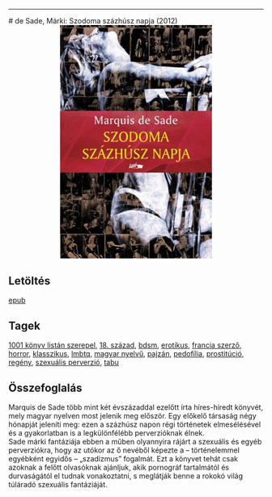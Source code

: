 <hr/>
# <a name="id_1216">de Sade, Márki: Szodoma százhúsz napja (2012)</a>
<center><img src="https://github.com/BercziSandor/calibre_lib/raw/main/main/de%20Sade%2C%20Marki/Szodoma%20szazhusz%20napja%20%281216%29/cover.jpg" alt="cover" width="300"/></center>

## Letöltés
[epub](https://github.com/BercziSandor/calibre_lib/raw/main/main/de%20Sade%2C%20Marki/Szodoma%20szazhusz%20napja%20%281216%29/Szodoma%20szazhusz%20napja%20-%20de%20Sade%2C%20Marki.epub)

## Tagek
[1001 könyv listán szerepel](https://github.com/berczisandor/calibre_lib/blob/main/main/_tags/1001%20k%c3%b6nyv%20list%c3%a1n%20szerepel.md), [18. század](https://github.com/berczisandor/calibre_lib/blob/main/main/_tags/18.%20sz%c3%a1zad.md), [bdsm](https://github.com/berczisandor/calibre_lib/blob/main/main/_tags/bdsm.md), [erotikus](https://github.com/berczisandor/calibre_lib/blob/main/main/_tags/erotikus.md), [francia szerző](https://github.com/berczisandor/calibre_lib/blob/main/main/_tags/francia%20szerz%c5%91.md), [horror](https://github.com/berczisandor/calibre_lib/blob/main/main/_tags/horror.md), [klasszikus](https://github.com/berczisandor/calibre_lib/blob/main/main/_tags/klasszikus.md), [lmbtq](https://github.com/berczisandor/calibre_lib/blob/main/main/_tags/lmbtq.md), [magyar nyelvű](https://github.com/berczisandor/calibre_lib/blob/main/main/_tags/magyar%20nyelv%c5%b1.md), [pajzán](https://github.com/berczisandor/calibre_lib/blob/main/main/_tags/pajz%c3%a1n.md), [pedofília](https://github.com/berczisandor/calibre_lib/blob/main/main/_tags/pedof%c3%adlia.md), [prostitúció](https://github.com/berczisandor/calibre_lib/blob/main/main/_tags/prostit%c3%baci%c3%b3.md), [regény](https://github.com/berczisandor/calibre_lib/blob/main/main/_tags/reg%c3%a9ny.md), [szexuális perverzió](https://github.com/berczisandor/calibre_lib/blob/main/main/_tags/szexu%c3%a1lis%20perverzi%c3%b3.md), [tabu](https://github.com/berczisandor/calibre_lib/blob/main/main/_tags/tabu.md)

## Összefoglalás
<div>
<p>Marquis de Sade több mint két évszázaddal ezelőtt írta híres-híredt könyvét, mely magyar nyelven most jelenik meg először. Egy előkelő társaság négy hónapját jeleníti meg: ezen a százhúsz napon régi történetek elmesélésével és a gyakorlatban is a legkülönfélébb perverzióknak élnek.<br>Sade márki fantáziája ebben a műben olyannyira rájárt a szexuális és egyéb perverziókra, hogy az utókor az ő nevéből képezte a – történelemmel egyébként egyidős – „szadizmus” fogalmát. Ezt a könyvet tehát csak azoknak a felőtt olvasóknak ajánljuk, akik pornográf tartalmától és durvaságától el tudnak vonakoztatni, s meglátják benne a rokokó világ túláradó szexuális fantáziáját.</p></div>


